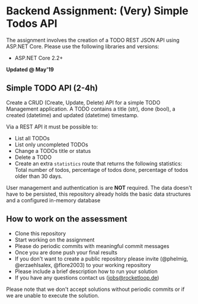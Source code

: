# Backend Assignment: (Very) Simple Todos API

The assignment involves the creation of a TODO  REST JSON API using ASP.NET Core. Please use the following libraries and versions:

* ASP.NET Core 2.2+

**Updated @ May'19**

## Simple TODO API (2-4h)

Create a CRUD (Create, Update, Delete) API for a simple TODO Management application. A TODO contains a title (str), done (bool), a created (datetime) and updated (datetime) timestamp.

Via a REST API it must be possible to:

*   List all TODOs
*   List only uncompleted TODOs
*   Change a TODOs title or status
*   Delete a TODO
*   Create an extra `statistics` route that returns the following statistics: Total number of todos, percentage of todos done, percentage of todos older than 30 days. 

User management and authentication is are **NOT** required. The data doesn't have to be persisted, this repository already holds the basic data structures and a configured in-memory database

## How to work on the assessment

*   Clone this repository
*   Start working on the assignment
*   Please do periodic commits with meaningful commit messages
*   Once you are done push your final results
*   If you don't want to create a public repository please invite (@phelmig, @erzaehlsalex, @flore2003) to your working repository
*   Please include a brief description how to run your solution
*   If you have any questions contact us (jobs@rocketloop.de)

Please note that we don't accept solutions without periodic commits or if we are unable to execute the solution.

